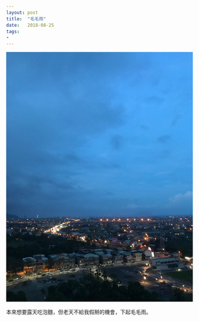 ```yaml
---
layout: post
title:  "毛毛雨"
date:   2018-08-25
tags:
-
---
```

![Sprinkle](/media/2018-08-25-srpinkle.jpg)

本來想要露天吃泡麵，但老天不給我假掰的機會，下起毛毛雨。